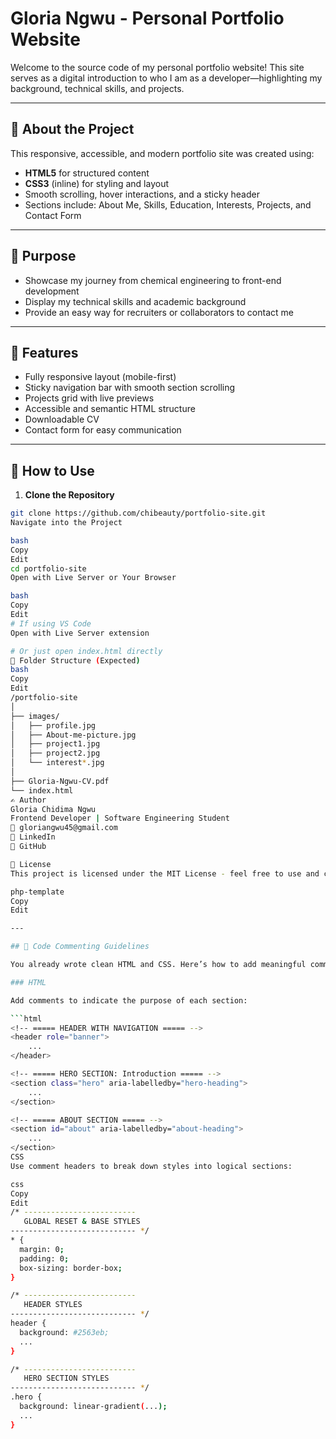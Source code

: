 # Gloria Ngwu - Personal Portfolio Website

Welcome to the source code of my personal portfolio website! This site serves as a digital introduction to who I am as a developer—highlighting my background, technical skills, and projects.

---

## 🌟 About the Project

This responsive, accessible, and modern portfolio site was created using:

- **HTML5** for structured content
- **CSS3** (inline) for styling and layout
- Smooth scrolling, hover interactions, and a sticky header
- Sections include: About Me, Skills, Education, Interests, Projects, and Contact Form

---

## 🎯 Purpose

- Showcase my journey from chemical engineering to front-end development
- Display my technical skills and academic background
- Provide an easy way for recruiters or collaborators to contact me

---

## 🧠 Features

- Fully responsive layout (mobile-first)
- Sticky navigation bar with smooth section scrolling
- Projects grid with live previews
- Accessible and semantic HTML structure
- Downloadable CV
- Contact form for easy communication

---

## 🚀 How to Use

1. **Clone the Repository**

```bash
git clone https://github.com/chibeauty/portfolio-site.git
Navigate into the Project

bash
Copy
Edit
cd portfolio-site
Open with Live Server or Your Browser

bash
Copy
Edit
# If using VS Code
Open with Live Server extension

# Or just open index.html directly
📁 Folder Structure (Expected)
bash
Copy
Edit
/portfolio-site
│
├── images/
│   ├── profile.jpg
│   ├── About-me-picture.jpg
│   ├── project1.jpg
│   ├── project2.jpg
│   └── interest*.jpg
│
├── Gloria-Ngwu-CV.pdf
└── index.html
✍️ Author
Gloria Chidima Ngwu
Frontend Developer | Software Engineering Student
📧 gloriangwu45@gmail.com
🔗 LinkedIn
🐙 GitHub

📜 License
This project is licensed under the MIT License - feel free to use and customize it for your own portfolio.

php-template
Copy
Edit

---

## 🧾 Code Commenting Guidelines

You already wrote clean HTML and CSS. Here’s how to add meaningful comments:

### HTML

Add comments to indicate the purpose of each section:

```html
<!-- ===== HEADER WITH NAVIGATION ===== -->
<header role="banner">
    ...
</header>

<!-- ===== HERO SECTION: Introduction ===== -->
<section class="hero" aria-labelledby="hero-heading">
    ...
</section>

<!-- ===== ABOUT SECTION ===== -->
<section id="about" aria-labelledby="about-heading">
    ...
</section>
CSS
Use comment headers to break down styles into logical sections:

css
Copy
Edit
/* -------------------------
   GLOBAL RESET & BASE STYLES
---------------------------- */
* {
  margin: 0;
  padding: 0;
  box-sizing: border-box;
}

/* -------------------------
   HEADER STYLES
---------------------------- */
header {
  background: #2563eb;
  ...
}

/* -------------------------
   HERO SECTION STYLES
---------------------------- */
.hero {
  background: linear-gradient(...);
  ...
}
